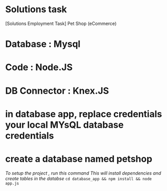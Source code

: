 # Solutions task
[Solutions Employment Task] Pet Shop (eCommerce)   

# Database : Mysql
# Code : Node.JS
# DB Connector : Knex.JS

# in database app, replace credentials your local MYsQL database credentials
# create a database named petshop 

*To setup the project , run this command*
*This will install dependencies and create tables in the databse*
`cd database_app && npm install && node app.js`


